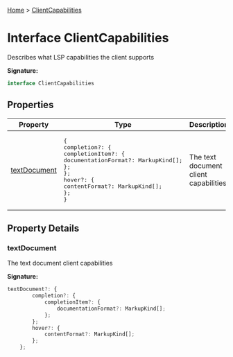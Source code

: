 [Home](../index.md) &gt; [ClientCapabilities](./clientcapabilities.md)

# Interface ClientCapabilities

Describes what LSP capabilities the client supports

<b>Signature:</b>

```typescript
interface ClientCapabilities 
```

## Properties

|  Property | Type | Description |
|  --- | --- | --- |
|  [textDocument](./clientcapabilities.md#textDocument-property) | <pre>{&#010;    completion?: {&#010;        completionItem?: {&#010;            documentationFormat?: MarkupKind[];&#010;        };&#010;    };&#010;    hover?: {&#010;        contentFormat?: MarkupKind[];&#010;    };&#010;}</pre> | The text document client capabilities |

## Property Details

<a id="textDocument-property"></a>

### textDocument

The text document client capabilities

<b>Signature:</b>

```typescript
textDocument?: {
        completion?: {
            completionItem?: {
                documentationFormat?: MarkupKind[];
            };
        };
        hover?: {
            contentFormat?: MarkupKind[];
        };
    };
```

